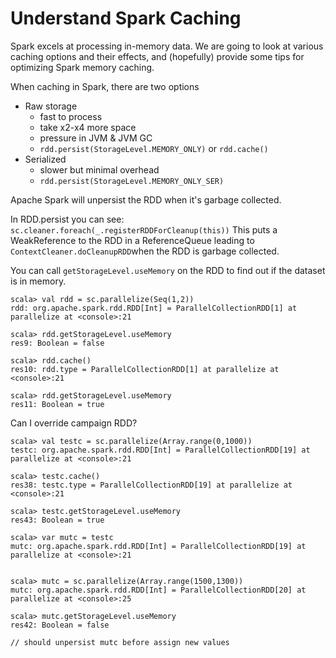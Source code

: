 # Understand Spark Caching

Spark excels at processing in-memory data.  We are going to look at various caching options and their effects, and (hopefully) provide some tips for optimizing Spark memory caching.

When caching in Spark, there are two options
- Raw storage
    + fast to process
    + take x2-x4 more space
    + pressure in JVM & JVM GC
    + `rdd.persist(StorageLevel.MEMORY_ONLY)` or `rdd.cache()`
- Serialized
    + slower but minimal overhead
    + `rdd.persist(StorageLevel.MEMORY_ONLY_SER)`



Apache Spark will unpersist the RDD when it's garbage collected.

In RDD.persist you can see: `sc.cleaner.foreach(_.registerRDDForCleanup(this))`
This puts a WeakReference to the RDD in a ReferenceQueue leading to `ContextCleaner.doCleanupRDD`when the RDD is garbage collected.



You can call `getStorageLevel.useMemory` on the RDD to find out if the dataset is in memory.

```
scala> val rdd = sc.parallelize(Seq(1,2))
rdd: org.apache.spark.rdd.RDD[Int] = ParallelCollectionRDD[1] at parallelize at <console>:21

scala> rdd.getStorageLevel.useMemory
res9: Boolean = false

scala> rdd.cache()
res10: rdd.type = ParallelCollectionRDD[1] at parallelize at <console>:21

scala> rdd.getStorageLevel.useMemory
res11: Boolean = true
```



Can I override campaign RDD?

```
scala> val testc = sc.parallelize(Array.range(0,1000))
testc: org.apache.spark.rdd.RDD[Int] = ParallelCollectionRDD[19] at parallelize at <console>:21

scala> testc.cache()
res38: testc.type = ParallelCollectionRDD[19] at parallelize at <console>:21

scala> testc.getStorageLevel.useMemory
res43: Boolean = true

scala> var mutc = testc
mutc: org.apache.spark.rdd.RDD[Int] = ParallelCollectionRDD[19] at parallelize at <console>:21


scala> mutc = sc.parallelize(Array.range(1500,1300))
mutc: org.apache.spark.rdd.RDD[Int] = ParallelCollectionRDD[20] at parallelize at <console>:25

scala> mutc.getStorageLevel.useMemory
res42: Boolean = false

// should unpersist mutc before assign new values
```

